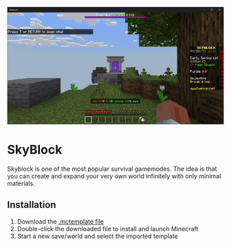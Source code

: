 ![SkyBlock](/skyblock-bedrock.png)

# SkyBlock
Skyblock is one of the most popular survival gamemodes. The idea is that you can create and expand your very own world infinitely with only minimal materials.

## Installation
1. Download the [.mctemplate file](https://github.com/kirbycope/SkyBlock-Bedrock/raw/main/SkyBlock-Bedrock.mctemplate)
1. Double-click the downloaded file to install and launch Minecraft
1. Start a new save/world and select the imported template

